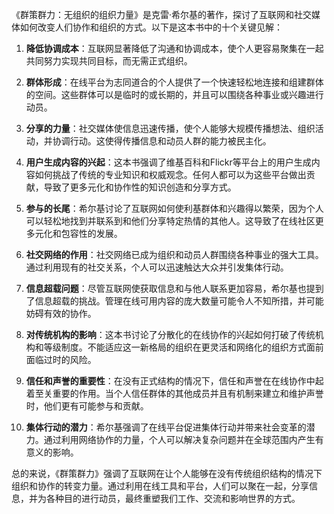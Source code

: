 《群策群力：无组织的组织力量》是克雷·希尔基的著作，探讨了互联网和社交媒体如何改变人们协作和组织的方式。以下是这本书中的十个关键见解：

1. **降低协调成本**：互联网显著降低了沟通和协调成本，使个人更容易聚集在一起共同努力实现共同目标，而无需正式组织。

2. **群体形成**：在线平台为志同道合的个人提供了一个快速轻松地连接和组建群体的空间。这些群体可以是临时的或长期的，并且可以围绕各种事业或兴趣进行动员。

3. **分享的力量**：社交媒体使信息迅速传播，使个人能够大规模传播想法、组织活动，并协调行动。这使得传播信息和动员人群的能力被民主化。

4. **用户生成内容的兴起**：这本书强调了维基百科和Flickr等平台上的用户生成内容如何挑战了传统的专业知识和权威观念。任何人都可以为这些平台做出贡献，导致了更多元化和协作性的知识创造和分享方式。

5. **参与的长尾**：希尔基讨论了互联网如何使利基群体和兴趣得以繁荣，因为个人可以轻松地找到并联系到和他们分享特定热情的其他人。这导致了在线社区更多元化和包容性的发展。

6. **社交网络的作用**：社交网络已成为组织和动员人群围绕各种事业的强大工具。通过利用现有的社交关系，个人可以迅速触达大众并引发集体行动。

7. **信息超载问题**：尽管互联网使获取信息和与他人联系更加容易，希尔基也提到了信息超载的挑战。管理在线可用内容的庞大数量可能令人不知所措，并可能妨碍有效的协作。

8. **对传统机构的影响**：这本书讨论了分散化的在线协作的兴起如何打破了传统机构和等级制度。不能适应这一新格局的组织在更灵活和网络化的组织方式面前面临过时的风险。

9. **信任和声誉的重要性**：在没有正式结构的情况下，信任和声誉在在线协作中起着至关重要的作用。当个人信任群体的其他成员并且有机制来建立和维护声誉时，他们更有可能参与和贡献。

10. **集体行动的潜力**：希尔基强调了在线平台促进集体行动并带来社会变革的潜力。通过利用网络协作的力量，个人可以解决复杂问题并在全球范围内产生有意义的影响。

总的来说，《群策群力》强调了互联网在让个人能够在没有传统组织结构的情况下组织和协作的转变力量。通过利用在线工具和平台，人们可以聚在一起，分享信息，并为各种目的进行动员，最终重塑我们工作、交流和影响世界的方式。